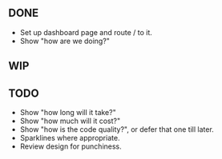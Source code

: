 DONE
----
* Set up dashboard page and route / to it.
* Show "how are we doing?"

WIP
---

TODO
----
* Show "how long will it take?"
* Show "how much will it cost?"
* Show "how is the code quality?", or defer that one till later.
* Sparklines where appropriate.
* Review design for punchiness.
